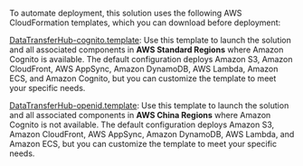 To automate deployment, this solution uses the following AWS CloudFormation templates, which you can download before deployment:

[DataTransferHub-cognito.template][cognito]: Use this template to launch the solution and all associated components in **AWS Standard Regions** where Amazon Cognito is available. The default configuration deploys Amazon S3, Amazon CloudFront, AWS AppSync, Amazon DynamoDB, AWS Lambda, Amazon ECS, and Amazon Cognito, but you can customize the template to meet your specific needs.

[DataTransferHub-openid.template][openid]: Use this template to launch the solution and all associated components in **AWS China Regions** where Amazon Cognito is not available. The default configuration deploys Amazon S3, Amazon CloudFront, AWS AppSync, Amazon DynamoDB, AWS Lambda, and Amazon ECS, but you can customize the template to meet your specific needs.

[cognito]: https://aws-gcr-solutions.s3.amazonaws.com/data-transfer-hub/latest/DataTransferHub-cognito.template

[openid]: https://aws-gcr-solutions.s3.cn-north-1.amazonaws.com.cn/data-transfer-hub/latest/DataTransferHub-openid.template

